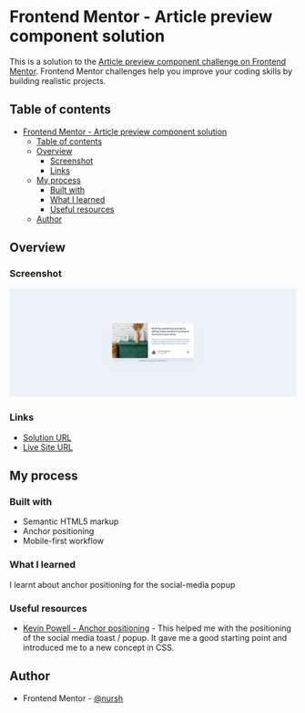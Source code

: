 # Frontend Mentor - Article preview component solution

This is a solution to the [Article preview component challenge on Frontend Mentor](https://www.frontendmentor.io/challenges/article-preview-component-dYBN_pYFT). Frontend Mentor challenges help you improve your coding skills by building realistic projects. 

## Table of contents

- [Frontend Mentor - Article preview component solution](#frontend-mentor---article-preview-component-solution)
  - [Table of contents](#table-of-contents)
  - [Overview](#overview)
    - [Screenshot](#screenshot)
    - [Links](#links)
  - [My process](#my-process)
    - [Built with](#built-with)
    - [What I learned](#what-i-learned)
    - [Useful resources](#useful-resources)
  - [Author](#author)

## Overview

### Screenshot

![Screenshot](./images/screenshot.png)


### Links

- [Solution URL](https://github.com/nursh/FM-Article-Review?tab=readme-ov-file)
- [Live Site URL](https://nursh.github.io/FM-Article-Review/#)

## My process

### Built with

- Semantic HTML5 markup
- Anchor positioning
- Mobile-first workflow


### What I learned

I learnt about anchor positioning for the social-media popup


### Useful resources

- [Kevin Powell - Anchor positioning](https://www.youtube.com/watch?v=DNXEORSk4GU&t=617s) - This helped me with the positioning of the social media toast / popup. It gave me a good starting point and introduced me to a new concept in CSS.


## Author

- Frontend Mentor - [@nursh](https://www.frontendmentor.io/profile/nursh)
